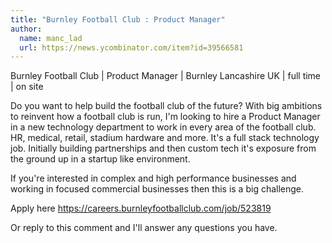 ```yaml
---
title: "Burnley Football Club : Product Manager"
author:
  name: manc_lad
  url: https://news.ycombinator.com/item?id=39566581
---
```

Burnley Football Club | Product Manager | Burnley Lancashire UK | full time | on site

Do you want to help build the football club of the future? With big ambitions to reinvent how a football club is run, I&#x27;m looking to hire a Product Manager in a new technology department to work in every area of the football club. HR, medical, retail, stadium hardware and more. It&#x27;s a full stack technology job. Initially building partnerships and then custom tech it&#x27;s exposure from the ground up in a startup like environment.

If you&#x27;re interested in complex and high performance businesses and working in focused commercial businesses then this is a big challenge.

Apply here <a href="https:&#x2F;&#x2F;careers.burnleyfootballclub.com&#x2F;job&#x2F;523819" rel="nofollow">https:&#x2F;&#x2F;careers.burnleyfootballclub.com&#x2F;job&#x2F;523819</a>

Or reply to this comment and I&#x27;ll answer any questions you have.
